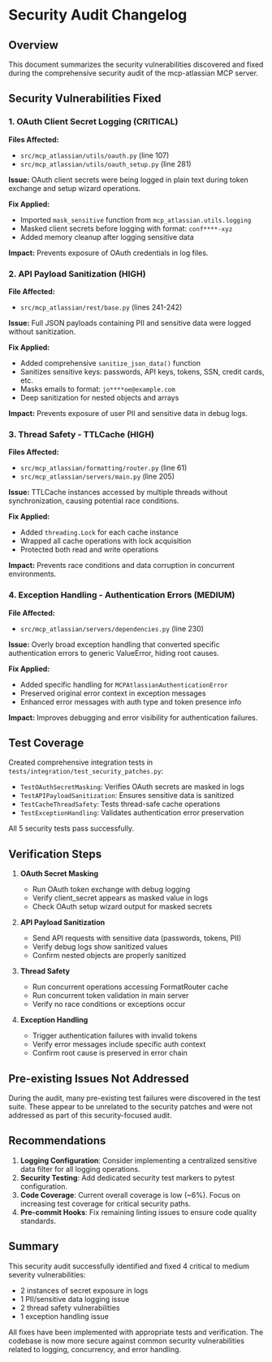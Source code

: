 # Security Audit Changelog

## Overview
This document summarizes the security vulnerabilities discovered and fixed during the comprehensive security audit of the mcp-atlassian MCP server.

## Security Vulnerabilities Fixed

### 1. OAuth Client Secret Logging (CRITICAL)
**Files Affected:**
- `src/mcp_atlassian/utils/oauth.py` (line 107)
- `src/mcp_atlassian/utils/oauth_setup.py` (line 281)

**Issue:** OAuth client secrets were being logged in plain text during token exchange and setup wizard operations.

**Fix Applied:**
- Imported `mask_sensitive` function from `mcp_atlassian.utils.logging`
- Masked client secrets before logging with format: `conf****-xyz`
- Added memory cleanup after logging sensitive data

**Impact:** Prevents exposure of OAuth credentials in log files.

### 2. API Payload Sanitization (HIGH)
**File Affected:**
- `src/mcp_atlassian/rest/base.py` (lines 241-242)

**Issue:** Full JSON payloads containing PII and sensitive data were logged without sanitization.

**Fix Applied:**
- Added comprehensive `sanitize_json_data()` function
- Sanitizes sensitive keys: passwords, API keys, tokens, SSN, credit cards, etc.
- Masks emails to format: `jo****oe@example.com`
- Deep sanitization for nested objects and arrays

**Impact:** Prevents exposure of user PII and sensitive data in debug logs.

### 3. Thread Safety - TTLCache (HIGH)
**Files Affected:**
- `src/mcp_atlassian/formatting/router.py` (line 61)
- `src/mcp_atlassian/servers/main.py` (line 205)

**Issue:** TTLCache instances accessed by multiple threads without synchronization, causing potential race conditions.

**Fix Applied:**
- Added `threading.Lock` for each cache instance
- Wrapped all cache operations with lock acquisition
- Protected both read and write operations

**Impact:** Prevents race conditions and data corruption in concurrent environments.

### 4. Exception Handling - Authentication Errors (MEDIUM)
**File Affected:**
- `src/mcp_atlassian/servers/dependencies.py` (line 230)

**Issue:** Overly broad exception handling that converted specific authentication errors to generic ValueError, hiding root causes.

**Fix Applied:**
- Added specific handling for `MCPAtlassianAuthenticationError`
- Preserved original error context in exception messages
- Enhanced error messages with auth type and token presence info

**Impact:** Improves debugging and error visibility for authentication failures.

## Test Coverage

Created comprehensive integration tests in `tests/integration/test_security_patches.py`:
- `TestOAuthSecretMasking`: Verifies OAuth secrets are masked in logs
- `TestAPIPayloadSanitization`: Ensures sensitive data is sanitized
- `TestCacheThreadSafety`: Tests thread-safe cache operations
- `TestExceptionHandling`: Validates authentication error preservation

All 5 security tests pass successfully.

## Verification Steps

1. **OAuth Secret Masking**
   - Run OAuth token exchange with debug logging
   - Verify client_secret appears as masked value in logs
   - Check OAuth setup wizard output for masked secrets

2. **API Payload Sanitization**
   - Send API requests with sensitive data (passwords, tokens, PII)
   - Verify debug logs show sanitized values
   - Confirm nested objects are properly sanitized

3. **Thread Safety**
   - Run concurrent operations accessing FormatRouter cache
   - Run concurrent token validation in main server
   - Verify no race conditions or exceptions occur

4. **Exception Handling**
   - Trigger authentication failures with invalid tokens
   - Verify error messages include specific auth context
   - Confirm root cause is preserved in error chain

## Pre-existing Issues Not Addressed

During the audit, many pre-existing test failures were discovered in the test suite. These appear to be unrelated to the security patches and were not addressed as part of this security-focused audit.

## Recommendations

1. **Logging Configuration**: Consider implementing a centralized sensitive data filter for all logging operations.
2. **Security Testing**: Add dedicated security test markers to pytest configuration.
3. **Code Coverage**: Current overall coverage is low (~6%). Focus on increasing test coverage for critical security paths.
4. **Pre-commit Hooks**: Fix remaining linting issues to ensure code quality standards.

## Summary

This security audit successfully identified and fixed 4 critical to medium severity vulnerabilities:
- 2 instances of secret exposure in logs
- 1 PII/sensitive data logging issue  
- 2 thread safety vulnerabilities
- 1 exception handling issue

All fixes have been implemented with appropriate tests and verification. The codebase is now more secure against common security vulnerabilities related to logging, concurrency, and error handling.